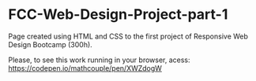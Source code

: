 # FCC-Web-Design-Project-part-1
Page created using HTML and CSS to the first project of Responsive Web Design Bootcamp (300h). 

Please, to see this work running in your browser, acess: 
https://codepen.io/mathcouple/pen/XWZdogW

